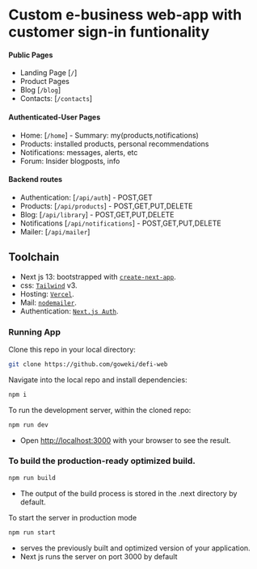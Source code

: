 # Custom e-business web-app with customer sign-in funtionality 

#### Public Pages

- Landing Page [`/`]
- Product Pages
- Blog [`/blog`]
- Contacts: [`/contacts`]

#### Authenticated-User Pages

- Home: [`/home`] - Summary: my(products,notifications)
- Products: installed products, personal recommendations
- Notifications: messages, alerts, etc
- Forum: Insider blogposts, info

#### Backend routes

- Authentication: [`/api/auth`] - POST,GET
- Products: [`/api/products`] - POST,GET,PUT,DELETE
- Blog: [`/api/library`] - POST,GET,PUT,DELETE
- Notifications [`/api/notifications`] - POST,GET,PUT,DELETE
- Mailer: [`/api/mailer`] 

## Toolchain

- Next js 13: bootstrapped with [`create-next-app`](https://github.com/vercel/next.js/tree/canary/packages/create-next-app).
- css: [`Tailwind`](https://tailwindcss.com/) v3.
- Hosting: [`Vercel`](https://vercel.com/).
- Mail: [`nodemailer`](https://nodemailer.com/).
- Authentication: [`Next.js Auth`](https://next-auth.js.org). 

### Running App

Clone this repo in your local directory:

```bash
git clone https://github.com/goweki/defi-web
```

Navigate into the local repo and install dependencies:

```bash
npm i
```

To run the development server, within the cloned repo:

```bash
npm run dev
```

- Open [http://localhost:3000](http://localhost:3000) with your browser to see the result.

### To build the production-ready optimized build.

```bash
npm run build
```

- The output of the build process is stored in the .next directory by default.

To start the server in production mode

 ```bash
npm run start
```

- serves the previously built and optimized version of your application.
- Next js runs the server on port 3000 by default

